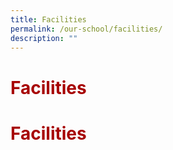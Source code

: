 ```yaml
---
title: Facilities
permalink: /our-school/facilities/
description: ""
---
```

# <span style = "color: #a70303"> <b>Facilities</b> </span>

# <span style = "color: #a70303"> <b>Facilities</b> </span>